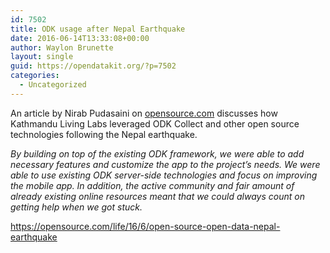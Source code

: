 ```yaml
---
id: 7502
title: ODK usage after Nepal Earthquake
date: 2016-06-14T13:33:08+00:00
author: Waylon Brunette
layout: single
guid: https://opendatakit.org/?p=7502
categories:
  - Uncategorized
---
```

An article by Nirab Pudasaini on [opensource.com](http://opensource.com) discusses how Kathmandu Living Labs leveraged ODK Collect and other open source technologies following the Nepal earthquake.

_By building on top of the existing ODK framework, we were able to add necessary features and customize the app to the project&#8217;s needs. We were able to use existing ODK server-side technologies and focus on improving the mobile app. In addition, the active community and fair amount of already existing online resources meant that we could always count on getting help when we got stuck._

<https://opensource.com/life/16/6/open-source-open-data-nepal-earthquake>
